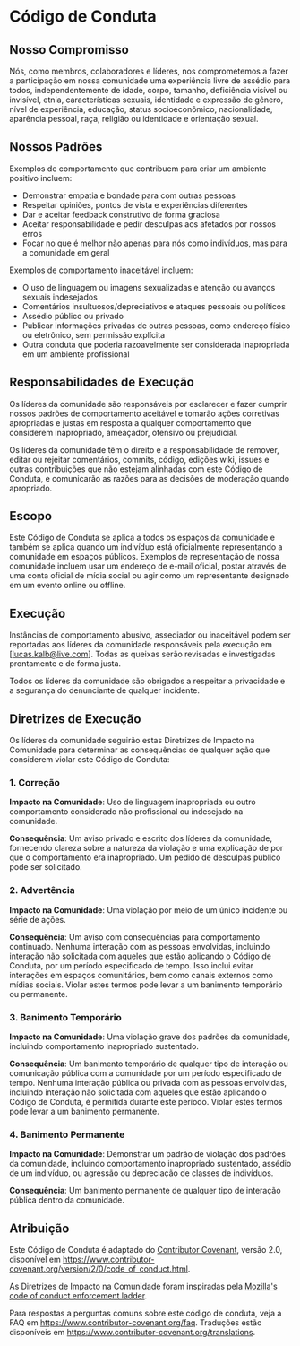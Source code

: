 # Código de Conduta

## Nosso Compromisso

Nós, como membros, colaboradores e líderes, nos comprometemos a fazer a participação em nossa
comunidade uma experiência livre de assédio para todos, independentemente de idade, corpo,
tamanho, deficiência visível ou invisível, etnia, características sexuais, identidade e expressão
de gênero, nível de experiência, educação, status socioeconômico, nacionalidade, aparência
pessoal, raça, religião ou identidade e orientação sexual.

## Nossos Padrões

Exemplos de comportamento que contribuem para criar um ambiente positivo incluem:

- Demonstrar empatia e bondade para com outras pessoas
- Respeitar opiniões, pontos de vista e experiências diferentes
- Dar e aceitar feedback construtivo de forma graciosa
- Aceitar responsabilidade e pedir desculpas aos afetados por nossos erros
- Focar no que é melhor não apenas para nós como indivíduos, mas para a comunidade em geral

Exemplos de comportamento inaceitável incluem:

- O uso de linguagem ou imagens sexualizadas e atenção ou avanços sexuais indesejados
- Comentários insultuosos/depreciativos e ataques pessoais ou políticos
- Assédio público ou privado
- Publicar informações privadas de outras pessoas, como endereço físico ou eletrônico, sem permissão explícita
- Outra conduta que poderia razoavelmente ser considerada inapropriada em um ambiente profissional

## Responsabilidades de Execução

Os líderes da comunidade são responsáveis por esclarecer e fazer cumprir nossos padrões de
comportamento aceitável e tomarão ações corretivas apropriadas e justas em resposta a qualquer
comportamento que considerem inapropriado, ameaçador, ofensivo ou prejudicial.

Os líderes da comunidade têm o direito e a responsabilidade de remover, editar ou rejeitar
comentários, commits, código, edições wiki, issues e outras contribuições que não estejam alinhadas
com este Código de Conduta, e comunicarão as razões para as decisões de moderação quando apropriado.

## Escopo

Este Código de Conduta se aplica a todos os espaços da comunidade e também se aplica quando
um indivíduo está oficialmente representando a comunidade em espaços públicos.
Exemplos de representação de nossa comunidade incluem usar um endereço de e-mail oficial,
postar através de uma conta oficial de mídia social ou agir como um representante designado em
um evento online ou offline.

## Execução

Instâncias de comportamento abusivo, assediador ou inaceitável podem ser
reportadas aos líderes da comunidade responsáveis pela execução em [lucas.kalb@live.com].
Todas as queixas serão revisadas e investigadas prontamente e de forma justa.

Todos os líderes da comunidade são obrigados a respeitar a privacidade e a segurança do
denunciante de qualquer incidente.

## Diretrizes de Execução

Os líderes da comunidade seguirão estas Diretrizes de Impacto na Comunidade para determinar
as consequências de qualquer ação que considerem violar este Código de Conduta:

### 1. Correção

**Impacto na Comunidade**: Uso de linguagem inapropriada ou outro comportamento considerado
não profissional ou indesejado na comunidade.

**Consequência**: Um aviso privado e escrito dos líderes da comunidade, fornecendo
clareza sobre a natureza da violação e uma explicação de por que o comportamento
era inapropriado. Um pedido de desculpas público pode ser solicitado.

### 2. Advertência

**Impacto na Comunidade**: Uma violação por meio de um único incidente ou série
de ações.

**Consequência**: Um aviso com consequências para comportamento continuado. Nenhuma
interação com as pessoas envolvidas, incluindo interação não solicitada com
aqueles que estão aplicando o Código de Conduta, por um período especificado de
tempo. Isso inclui evitar interações em espaços comunitários, bem como canais
externos como mídias sociais. Violar estes termos pode levar a um banimento temporário
ou permanente.

### 3. Banimento Temporário

**Impacto na Comunidade**: Uma violação grave dos padrões da comunidade, incluindo
comportamento inapropriado sustentado.

**Consequência**: Um banimento temporário de qualquer tipo de interação ou comunicação
pública com a comunidade por um período especificado de tempo. Nenhuma interação pública
ou privada com as pessoas envolvidas, incluindo interação não solicitada com aqueles
que estão aplicando o Código de Conduta, é permitida durante este período. Violar estes
termos pode levar a um banimento permanente.

### 4. Banimento Permanente

**Impacto na Comunidade**: Demonstrar um padrão de violação dos padrões da comunidade,
incluindo comportamento inapropriado sustentado, assédio de um indivíduo, ou agressão
ou depreciação de classes de indivíduos.

**Consequência**: Um banimento permanente de qualquer tipo de interação pública dentro
da comunidade.

## Atribuição

Este Código de Conduta é adaptado do [Contributor Covenant][homepage],
versão 2.0, disponível em
https://www.contributor-covenant.org/version/2/0/code_of_conduct.html.

As Diretrizes de Impacto na Comunidade foram inspiradas pela [Mozilla's code of conduct
enforcement ladder](https://github.com/mozilla/diversity).

[homepage]: https://www.contributor-covenant.org

Para respostas a perguntas comuns sobre este código de conduta, veja a FAQ em
https://www.contributor-covenant.org/faq. Traduções estão disponíveis em
https://www.contributor-covenant.org/translations. 